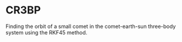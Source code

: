 # CR3BP
Finding the orbit of a small comet in the comet-earth-sun three-body system using the RKF45 method.

